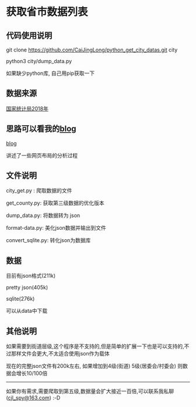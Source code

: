 # 获取省市数据列表

## 代码使用说明

git clone https://github.com/CaiJingLong/python_get_city_datas.git city

python3 city/dump_data.py

如果缺少python库, 自己用pip获取一下

## 数据来源
[国家统计局2018年](http://www.stats.gov.cn/tjsj/tjbz/tjyqhdmhcxhfdm/2018/)

## 思路可以看我的[blog](https://www.kikt.top/posts/python/get_city_datas/)

[blog](https://www.kikt.top/posts/python/get_city_datas/)

讲述了一些网页布局的分析过程

## 文件说明

city_get.py : 爬取数据的文件

get_county.py: 获取第三级数据的优化版本

dump_data.py: 将数据转为 json

format-data.py: 美化json数据并输出到文件

convert_sqlite.py: 转化json为数据库

## 数据

目前有json格式(211k)

pretty json(405k)

sqlite(276k)

可以从data中下载

## 其他说明

如果需要到街道层级,这个程序是不支持的,但是简单的扩展一下也是可以支持的,不过那样文件会更大,不太适合使用json作为载体

现在的完整json文件有200k左右, 如果增加到4级(街道) 5级(居委会/村委会) 则数据会增长10/100倍

----

如果你有需求,需要爬取到第五级,数据量会扩大接近一百倍,可以联系我私聊(cjl_spy@163.com) :-D
